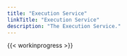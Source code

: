 ```yaml
---
title: "Execution Service"
linkTitle: "Execution Service"
description: "The Execution Service."
---
```


{{< workinprogress >}}